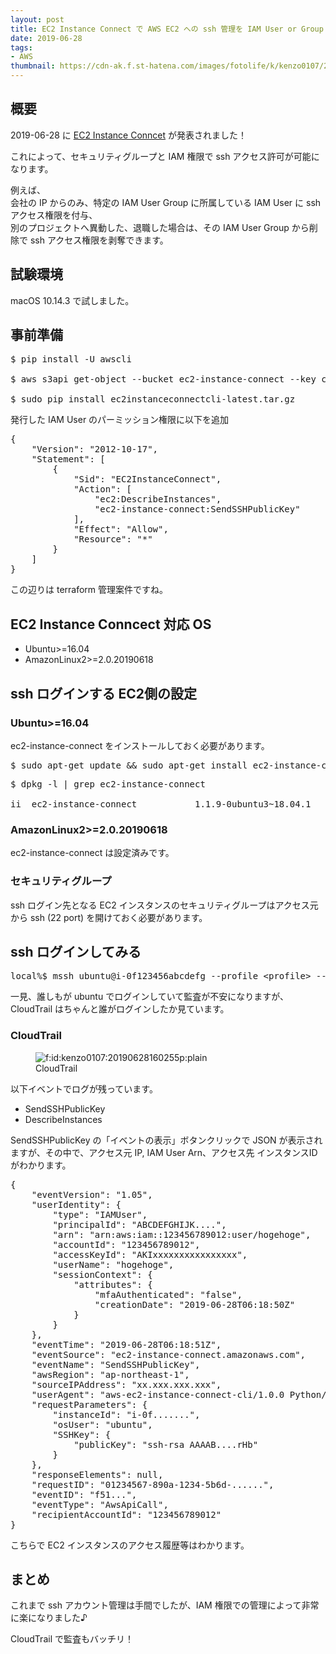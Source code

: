 ```yaml
---
layout: post
title: EC2 Instance Connect で AWS EC2 への ssh 管理を IAM User or Group で簡単に♪
date: 2019-06-28
tags:
- AWS
thumbnail: https://cdn-ak.f.st-hatena.com/images/fotolife/k/kenzo0107/20190628/20190628154100.png
---
```


## 概要

2019-06-28 に <a href="https://aws.amazon.com/jp/about-aws/whats-new/2019/06/introducing-amazon-ec2-instance-connect/">EC2 Instance Conncet</a> が発表されました！

<p>これによって、セキュリティグループと IAM 権限で ssh アクセス許可が可能になります。</p>

<p>例えば、<br/>
会社の IP からのみ、特定の IAM User Group に所属している IAM User に ssh アクセス権限を付与、<br/>
別のプロジェクトへ異動した、退職した場合は、その IAM User Group から削除で ssh アクセス権限を剥奪できます。</p>

<!-- more -->

## 試験環境

<p>macOS 10.14.3 で試しました。</p>

## 事前準備

<pre class="code" data-lang="" data-unlink>$ pip install -U awscli

$ aws s3api get-object --bucket ec2-instance-connect --key cli/ec2instanceconnectcli-latest.tar.gz ec2instanceconnectcli-latest.tar.gz

$ sudo pip install ec2instanceconnectcli-latest.tar.gz</pre>


<p>発行した IAM User のパーミッション権限に以下を追加</p>

<pre class="code" data-lang="" data-unlink>{
    &#34;Version&#34;: &#34;2012-10-17&#34;,
    &#34;Statement&#34;: [
        {
            &#34;Sid&#34;: &#34;EC2InstanceConnect&#34;,
            &#34;Action&#34;: [
                &#34;ec2:DescribeInstances&#34;,
                &#34;ec2-instance-connect:SendSSHPublicKey&#34;
            ],
            &#34;Effect&#34;: &#34;Allow&#34;,
            &#34;Resource&#34;: &#34;*&#34;
        }
    ]
}</pre>


<p>この辺りは terraform 管理案件ですね。</p>

## EC2 Instance Conncect 対応 OS

<ul>
<li>Ubuntu>=16.04</li>
<li>AmazonLinux2>=2.0.20190618</li>
</ul>


## ssh ログインする EC2側の設定

### Ubuntu>=16.04

<p>ec2-instance-connect をインストールしておく必要があります。</p>

<pre class="code" data-lang="" data-unlink>$ sudo apt-get update &amp;&amp; sudo apt-get install ec2-instance-connect</pre>




<pre class="code" data-lang="" data-unlink>$ dpkg -l | grep ec2-instance-connect

ii  ec2-instance-connect           1.1.9-0ubuntu3~18.04.1            all          Configures ssh daemon to accept EC2 Instance Connect ssh keys</pre>


### AmazonLinux2>=2.0.20190618

<p>ec2-instance-connect は設定済みです。</p>

### セキュリティグループ

<p>ssh ログイン先となる EC2 インスタンスのセキュリティグループはアクセス元から ssh (22 port) を開けておく必要があります。</p>

## ssh ログインしてみる

<pre class="code" data-lang="" data-unlink>local%$ mssh ubuntu@i-0f123456abcdefg --profile &lt;profile&gt; --region ap-northeast-1</pre>


<p>一見、誰しもが ubuntu でログインしていて監査が不安になりますが、 CloudTrail  はちゃんと誰がログインしたか見ています。</p>

### CloudTrail

<p><figure class="figure-image figure-image-fotolife" title="CloudTrail"><span itemscope itemtype="https://schema.org/Photograph"><img src="https://cdn-ak.f.st-hatena.com/images/fotolife/k/kenzo0107/20190628/20190628160255.png" alt="f:id:kenzo0107:20190628160255p:plain" title="f:id:kenzo0107:20190628160255p:plain" class="hatena-fotolife" itemprop="image"></span><figcaption>CloudTrail</figcaption></figure></p>

<p>以下イベントでログが残っています。</p>

<ul>
<li>SendSSHPublicKey</li>
<li>DescribeInstances</li>
</ul>


<p>SendSSHPublicKey の「イベントの表示」ボタンクリックで JSON が表示されますが、その中で、アクセス元 IP, IAM User Arn、アクセス先 インスタンスIDがわかります。</p>

<pre class="code" data-lang="" data-unlink>{
    &#34;eventVersion&#34;: &#34;1.05&#34;,
    &#34;userIdentity&#34;: {
        &#34;type&#34;: &#34;IAMUser&#34;,
        &#34;principalId&#34;: &#34;ABCDEFGHIJK....&#34;,
        &#34;arn&#34;: &#34;arn:aws:iam::123456789012:user/hogehoge&#34;,
        &#34;accountId&#34;: &#34;123456789012&#34;,
        &#34;accessKeyId&#34;: &#34;AKIxxxxxxxxxxxxxxxx&#34;,
        &#34;userName&#34;: &#34;hogehoge&#34;,
        &#34;sessionContext&#34;: {
            &#34;attributes&#34;: {
                &#34;mfaAuthenticated&#34;: &#34;false&#34;,
                &#34;creationDate&#34;: &#34;2019-06-28T06:18:50Z&#34;
            }
        }
    },
    &#34;eventTime&#34;: &#34;2019-06-28T06:18:51Z&#34;,
    &#34;eventSource&#34;: &#34;ec2-instance-connect.amazonaws.com&#34;,
    &#34;eventName&#34;: &#34;SendSSHPublicKey&#34;,
    &#34;awsRegion&#34;: &#34;ap-northeast-1&#34;,
    &#34;sourceIPAddress&#34;: &#34;xx.xxx.xxx.xxx&#34;,
    &#34;userAgent&#34;: &#34;aws-ec2-instance-connect-cli/1.0.0 Python/2.7.16 Darwin/18.2.0 Botocore/1.12.179&#34;,
    &#34;requestParameters&#34;: {
        &#34;instanceId&#34;: &#34;i-0f.......&#34;,
        &#34;osUser&#34;: &#34;ubuntu&#34;,
        &#34;SSHKey&#34;: {
            &#34;publicKey&#34;: &#34;ssh-rsa AAAAB....rHb&#34;
        }
    },
    &#34;responseElements&#34;: null,
    &#34;requestID&#34;: &#34;01234567-890a-1234-5b6d-......&#34;,
    &#34;eventID&#34;: &#34;f51...&#34;,
    &#34;eventType&#34;: &#34;AwsApiCall&#34;,
    &#34;recipientAccountId&#34;: &#34;123456789012&#34;
}</pre>


<p>こちらで EC2 インスタンスのアクセス履歴等はわかります。</p>

## まとめ

<p>これまで ssh アカウント管理は手間でしたが、IAM 権限での管理によって非常に楽になりました♪</p>

<p>CloudTrail で監査もバッチリ！</p>
